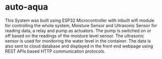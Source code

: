 # auto-aqua
This System was built using ESP32 Microcontroller with inbuilt wifi module for controlling the whole system, Moisture Sensor and Ultrasonic Sensor for reading data, a relay and pump as actuators. The pump is switched on or off based on the readings of the moisture level sensor. The ultrasonic sensor is used for monitoring the water level in the container. The data is also sent to cloud database and displayed in the front end webpage using REST APIs based HTTP communication protocols.
